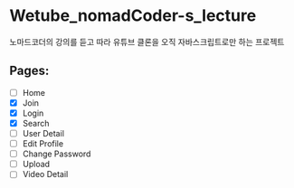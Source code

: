 # Wetube_nomadCoder-s_lecture

노마드코더의 강의를 듣고 따라 유튜브 클론을 오직 자바스크립트로만 하는 프로젝트

## Pages:

- [ ] Home
- [x] Join
- [x] Login
- [x] Search
- [ ] User Detail
- [ ] Edit Profile
- [ ] Change Password
- [ ] Upload
- [ ] Video Detail
